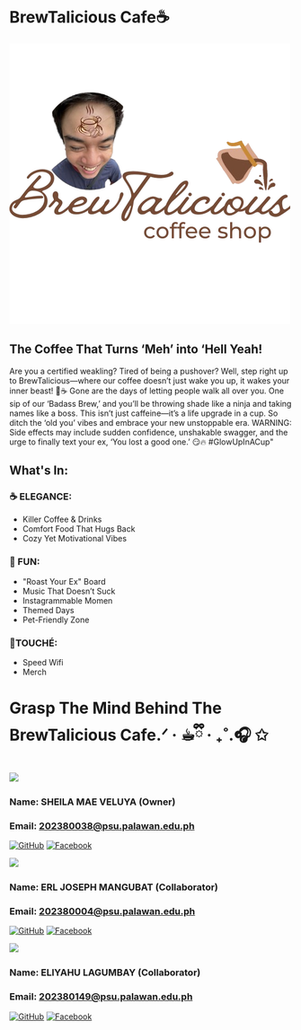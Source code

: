 # BrewTalicious Cafe☕ 
![Come and Dine](img/Erlybrid.png)

## The Coffee That Turns ‘Meh’ into ‘Hell Yeah!
Are you a certified weakling? Tired of being a pushover? Well, step right up to BrewTalicious—where our coffee doesn’t just wake you up, it wakes your inner beast! 🐯☕ Gone are the days of letting people walk all over you. One sip of our ‘Badass Brew,’ and you’ll be throwing shade like a ninja and taking names like a boss. This isn’t just caffeine—it’s a life upgrade in a cup. So ditch the ‘old you’ vibes and embrace your new unstoppable era. WARNING: Side effects may include sudden confidence, unshakable swagger, and the urge to finally text your ex, ‘You lost a good one.’ 😏🔥 #GlowUpInACup"

## What's In:
### ☕ ELEGANCE:
* Killer Coffee & Drinks
* Comfort Food That Hugs Back
* Cozy Yet Motivational Vibes 
### 🎉 FUN:
* "Roast Your Ex" Board
* Music That Doesn’t Suck
* Instagrammable Momen
* Themed Days
* Pet-Friendly Zone
### 💅TOUCHÉ:
* Speed Wifi
* Merch

# Grasp The Mind Behind The BrewTalicious Cafe.ᐟ · ☕︎ྀི · ₊˚.🎧 ✩

[![](https://github.com/Shirajuana.png?size=420)](https://github.com/Shirajuana)
### Name: SHEILA MAE VELUYA  (Owner)
### Email: 202380038@psu.palawan.edu.ph
[![GitHub](https://img.shields.io/badge/-GitHub-181717?logo=github&logoColor=white&style=for-the-badge)](https://github.com/Shirajuana)
[![Facebook](https://img.shields.io/badge/-Facebook-1877F2?logo=facebook&logoColor=white&style=for-the-badge)](https://facebook.com/shielamae.veluya)

[![](https://github.com/Erlybird21.png?size=10)](https://github.com/Erlybird21)
### Name: ERL JOSEPH MANGUBAT (Collaborator)
### Email: 202380004@psu.palawan.edu.ph
[![GitHub](https://img.shields.io/badge/-GitHub-181717?logo=github&logoColor=white&style=for-the-badge)](https://github.com/Erlybird21)
[![Facebook](https://img.shields.io/badge/-Facebook-1877F2?logo=facebook&logoColor=white&style=for-the-badge)](https://facebook.com/erljoseph.mangubat)

[![](https://github.com/ygglue.png?size=10)](https://github.com/ygglue)
### Name: ELIYAHU LAGUMBAY (Collaborator)
### Email: 202380149@psu.palawan.edu.ph
[![GitHub](https://img.shields.io/badge/-GitHub-181717?logo=github&logoColor=white&style=for-the-badge)](https://github.com/ygglue)
[![Facebook](https://img.shields.io/badge/-Facebook-1877F2?logo=facebook&logoColor=white&style=for-the-badge)](https://facebook.com/eliyahu.lagumbay)




